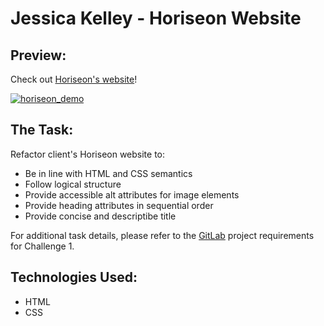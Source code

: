 # Jessica Kelley - Horiseon Website

## Preview:

Check out [Horiseon's website](https://jessicaakelley.github.io/Horiseon/)!

[![horiseon_demo](https://media.giphy.com/media/EAebOmfbxiVpCKmK73/giphy.gif)](https://media.giphy.com/media/EAebOmfbxiVpCKmK73/giphy.gif)

## The Task:

Refactor client's Horiseon website to:

- Be in line with HTML and CSS semantics
- Follow logical structure
- Provide accessible alt attributes for image elements
- Provide heading attributes in sequential order
- Provide concise and descriptibe title

For additional task details, please refer to the [GitLab](https://ucb.bootcampcontent.com/UCB-Coding-Bootcamp/ucb-virt-bo-fsf-pt-04-2021-u-b/tree/master/01-HTML-Git-CSS/02-Challenge) project requirements for Challenge 1.

## Technologies Used:

- HTML
- CSS
